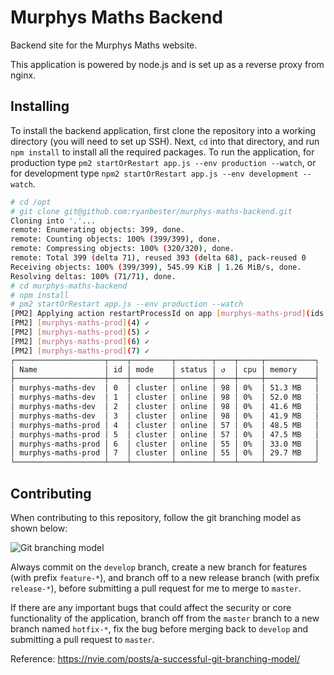 # Murphys Maths Backend

Backend site for the Murphys Maths website.

This application is powered by node.js and is set up as a reverse proxy from nginx.

## Installing ##

To install the backend application, first clone the repository into a working directory (you will need to set up SSH). Next, `cd` into that directory, and run `npm install` to install all the required packages. To run the application, for production type `pm2 startOrRestart app.js --env production --watch`, or for development type `npm2 startOrRestart app.js --env development --watch`.

```sh
# cd /opt
# git clone git@github.com:ryanbester/murphys-maths-backend.git
Cloning into '.'...
remote: Enumerating objects: 399, done.
remote: Counting objects: 100% (399/399), done.
remote: Compressing objects: 100% (320/320), done.
remote: Total 399 (delta 71), reused 393 (delta 68), pack-reused 0
Receiving objects: 100% (399/399), 545.99 KiB | 1.26 MiB/s, done.
Resolving deltas: 100% (71/71), done.
# cd murphys-maths-backend
# npm install
# pm2 startOrRestart app.js --env production --watch
[PM2] Applying action restartProcessId on app [murphys-maths-prod](ids: 4,5,6,7)
[PM2] [murphys-maths-prod](4) ✓
[PM2] [murphys-maths-prod](5) ✓
[PM2] [murphys-maths-prod](6) ✓
[PM2] [murphys-maths-prod](7) ✓
┌────────────────────┬────┬─────────┬────────┬────┬─────┬───────────┐
│ Name               │ id │ mode    │ status │ ↺  │ cpu │ memory    │
├────────────────────┼────┼─────────┼────────┼────┼─────┼───────────┤
│ murphys-maths-dev  │ 0  │ cluster │ online │ 98 │ 0%  │ 51.3 MB   │
│ murphys-maths-dev  │ 1  │ cluster │ online │ 98 │ 0%  │ 52.0 MB   │
│ murphys-maths-dev  │ 2  │ cluster │ online │ 98 │ 0%  │ 41.6 MB   │
│ murphys-maths-dev  │ 3  │ cluster │ online │ 98 │ 0%  │ 41.9 MB   │
│ murphys-maths-prod │ 4  │ cluster │ online │ 57 │ 0%  │ 48.5 MB   │
│ murphys-maths-prod │ 5  │ cluster │ online │ 57 │ 0%  │ 47.5 MB   │
│ murphys-maths-prod │ 6  │ cluster │ online │ 55 │ 0%  │ 33.0 MB   │
│ murphys-maths-prod │ 7  │ cluster │ online │ 55 │ 0%  │ 29.7 MB   │
└────────────────────┴────┴─────────┴────────┴────┴─────┴───────────┘
```

## Contributing ##

When contributing to this repository, follow the git branching model as shown below:

![Git branching model](https://nvie.com/img/git-model@2x.png)

Always commit on the `develop` branch, create a new branch for features (with prefix `feature-*`), and branch off to a new release branch (with prefix `release-*`), before submitting a pull request for me to merge to `master`.

If there are any important bugs that could affect the security or core functionality of the application, branch off from the `master` branch to a new branch named `hotfix-*`, fix the bug before merging back to `develop` and submitting a pull request to `master`.

Reference: https://nvie.com/posts/a-successful-git-branching-model/
